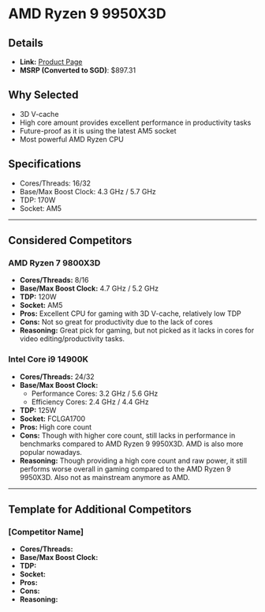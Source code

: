 # AMD Ryzen 9 9950X3D

## Details
- **Link:** [Product Page](https://www.amd.com/en/products/processors/desktops/ryzen/9000-series/amd-ryzen-9-9950x3d.html)
- **MSRP (Converted to SGD)**: $897.31
## Why Selected
- 3D V-cache
- High core amount provides excellent performance in productivity tasks
- Future-proof as it is using the latest AM5 socket
- Most powerful AMD Ryzen CPU

## Specifications
- Cores/Threads: 16/32
- Base/Max Boost Clock: 4.3 GHz / 5.7 GHz
- TDP: 170W
- Socket: AM5

---

## Considered Competitors

### AMD Ryzen 7 9800X3D
- **Cores/Threads:** 8/16
- **Base/Max Boost Clock:** 4.7 GHz / 5.2 GHz
- **TDP:** 120W
- **Socket:** AM5
- **Pros:** Excellent CPU for gaming with 3D V-cache, relatively low TDP
- **Cons:** Not so great for productivity due to the lack of cores
- **Reasoning:** Great pick for gaming, but not picked as it lacks in cores for video editing/productivity tasks.

### Intel Core i9 14900K
- **Cores/Threads:** 24/32
- **Base/Max Boost Clock:**
    - Performance Cores: 3.2 GHz / 5.6 GHz
    - Efficiency Cores: 2.4 GHz / 4.4 GHz
- **TDP:** 125W
- **Socket:** FCLGA1700
- **Pros:** High core count
- **Cons:** Though with higher core count, still lacks in performance in benchmarks compared to AMD Ryzen 9 9950X3D. AMD is also more popular nowadays.
- **Reasoning:** Though providing a high core count and raw power, it still performs worse overall in gaming compared to the AMD Ryzen 9 9950X3D. Also not as mainstream anymore as AMD.

---

## Template for Additional Competitors

### [Competitor Name]
- **Cores/Threads:**
- **Base/Max Boost Clock:**
- **TDP:**
- **Socket:**
- **Pros:**
- **Cons:**
- **Reasoning:**
